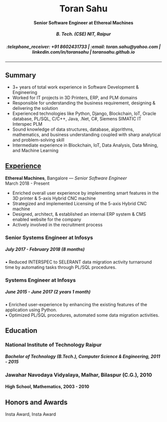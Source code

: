 
<h1 align="center">Toran Sahu</h1>
<h4 align="center">Senior Software Engineer at Ethereal Machines</h4>
<h5 ALIGN="center">B. Tech. (CSE) NIT, Raipur</h5>
<h5 align="center"> :telephone_receiver: +91 8602431733 |  :email: toran.sahu@yahoo.com | linkedin.com/in/toransahu | toransahu.github.io</h5>
<hr>

## Summary
- 3+ years of total work experience in Software Development & Engineering
- Worked for IT projects in 3D Printers, ERP, and PLM domains
- Responsible for understanding the business requirement, designing & delivering the solution
- Experienced technologies like Python, Django, Blockchain, IoT, Oracle database, PL/SQL, C/C++,
Java, .Net, C#, Siemens SIMATIC IT Interspec PLM
- Sound knowledge of data structures, database, algorithms, mathematics, and business
understanding coupled with sharp analytical and problem-solving skill
- Intermediate experience in Blockchain, IoT, Data Analysis, Data Mining, and Machine Learning

## <ins>Experience</ins>
**Ethereal Machines**, Bangalore — *Senior Software Engineer*  
March 2018  -  Present  

- Enriched overall user experience by implementing smart features in the 3D printer & 5-axis Hybrid CNC machine  
- Strategized and implemented Licensing of the 5-axis Hybrid CNC machine  
- Designed, architect, & established an internal ERP system & CMS enabled website for the company  
- Actively involved in the recruitment process

### Senior Systems Engineer at Infosys
##### July 2017  -  February 2018 (8 months)
• Reduced INTERSPEC to SELERANT data migration activity turnaround time by automating tasks
through PL/SQL procedures.  

### Systems Engineer at Infosys
##### June 2015  -  June 2017 (2 years 1 month)
• Enriched user-experience by enhancing the existing features of the application using Python.  
• Optimized PL/SQL procedures, automated some data migration activities.  

## Education
### National Institute of Technology Raipur
##### Bachelor of Technology (B.Tech.), Computer Science & Engineering, 2011 - 2015


### Jawahar Navodaya Vidyalaya, Malhar, Bilaspur (C.G.), 2010
#### High School, Mathematics, 2003 - 2010

## Honors and Awards
Insta Award, Insta Award
